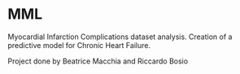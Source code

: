 # MML
Myocardial Infarction Complications dataset analysis. Creation of a predictive model for Chronic Heart Failure.

Project done by Beatrice Macchia and Riccardo Bosio
